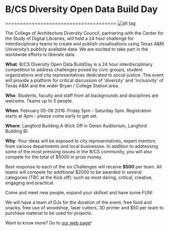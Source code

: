 # B/CS Diversity Open Data Build Day
======================================
![alt tag](http://www.arch.tamu.edu/media/photologue/phlogphoto/cache/BuildDay%20Logo2_small%20size_banner.png)

The College of Architecture Diversity Council, partnering with the Center for the Study of Digital Libraries, will hold a 24 hour challenge for interdisciplinary teams to create and publish visualisations using Texas A&M University’s publicly available data. We are excited to take part in the worldwide efforts to liberate data.

**What**:  B/CS Diversity Open Data BuildDay is a 24 hour interdisciplinary competition to address challenges posed by civic groups, student organizations and city representatives dedicated to social justice. The event will provide a platform for critical discussion of 'diversity' and 'inclusivity' of Texas A&M and the wider Bryan / College Station area. 

**Who**:  Students, faculty and staff from all backgrounds and disciplines are welcome. Teams up to 5 people.

**When**:  February 05-06 2016: Friday 5pm - Saturday 5pm.  Registration starts at 4pm - please come early to get set. 

**Where**:  Langford Building A (Kick Off in Geren Auditorium, Langford Building B)

**Why**:  Your ideas will be exposed to city representatives, expert mentors from various departments and local businesses. In addition to addressing some of the most pressing issues in the B/CS community, you will also compete for the total of $5000 in prize money.

Best response to each of the six Challenges will receive **$500** per team. All teams will compete for additional $2000 to be awarded in several categories (TBC at the Kick off): such as most daring, critical, creative, engaging and practical.

Come and meet new people, expand your skillset and have some FUN!

We will have a team of DJs for the duration of the event, free food and snacks, free use of woodshop, laser cutters, 3D printer and $50 per team to purchase material to be used for projects. 

Want to know more? Go to [our web page](http://www.arch.tamu.edu/diversity/events/buildday-2016/)!
